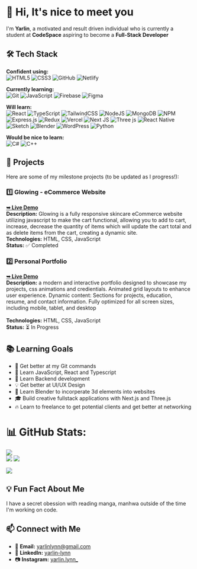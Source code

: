 # 👋 Hi, It's nice to meet you

I'm **Yarlin**, a motivated and result driven individual who is currently a student at **CodeSpace** aspiring to become a **Full-Stack Developer**

## 🛠️ Tech Stack

**Confident using:** <br/>
![HTML5](https://img.shields.io/badge/html5-%23E34F26.svg?style=for-the-badge&logo=html5&logoColor=white) ![CSS3](https://img.shields.io/badge/css3-%231572B6.svg?style=for-the-badge&logo=css3&logoColor=white) ![GitHub](https://img.shields.io/badge/github-%23121011.svg?style=for-the-badge&logo=github&logoColor=white) ![Netlify](https://img.shields.io/badge/netlify-%23000000.svg?style=for-the-badge&logo=netlify&logoColor=#00C7B7)

**Currently learning:** <br/>
![Git](https://img.shields.io/badge/git-%23F05033.svg?style=for-the-badge&logo=git&logoColor=white) ![JavaScript](https://img.shields.io/badge/javascript-%23323330.svg?style=for-the-badge&logo=javascript&logoColor=%23F7DF1E) ![Firebase](https://img.shields.io/badge/firebase-%23039BE5.svg?style=for-the-badge&logo=firebase) ![Figma](https://img.shields.io/badge/figma-%23F24E1E.svg?style=for-the-badge&logo=figma&logoColor=white)

**Will learn:** <br/>
![React](https://img.shields.io/badge/react-%2320232a.svg?style=for-the-badge&logo=react&logoColor=%2361DAFB) ![TypeScript](https://img.shields.io/badge/typescript-%23007ACC.svg?style=for-the-badge&logo=typescript&logoColor=white) ![TailwindCSS](https://img.shields.io/badge/tailwindcss-%2338B2AC.svg?style=for-the-badge&logo=tailwind-css&logoColor=white) ![NodeJS](https://img.shields.io/badge/node.js-6DA55F?style=for-the-badge&logo=node.js&logoColor=white) ![MongoDB](https://img.shields.io/badge/MongoDB-%234ea94b.svg?style=for-the-badge&logo=mongodb&logoColor=white) ![NPM](https://img.shields.io/badge/NPM-%23CB3837.svg?style=for-the-badge&logo=npm&logoColor=white) ![Express.js](https://img.shields.io/badge/express.js-%23404d59.svg?style=for-the-badge&logo=express&logoColor=%2361DAFB) ![Redux](https://img.shields.io/badge/redux-%23593d88.svg?style=for-the-badge&logo=redux&logoColor=white) ![Vercel](https://img.shields.io/badge/vercel-%23000000.svg?style=for-the-badge&logo=vercel&logoColor=white) ![Next JS](https://img.shields.io/badge/Next-black?style=for-the-badge&logo=next.js&logoColor=white) ![Three js](https://img.shields.io/badge/threejs-black?style=for-the-badge&logo=three.js&logoColor=white) ![React Native](https://img.shields.io/badge/react_native-%2320232a.svg?style=for-the-badge&logo=react&logoColor=%2361DAFB) ![Sketch](https://img.shields.io/badge/Sketch-FFB387?style=for-the-badge&logo=sketch&logoColor=black) ![Blender](https://img.shields.io/badge/blender-%23F5792A.svg?style=for-the-badge&logo=blender&logoColor=white) ![WordPress](https://img.shields.io/badge/WordPress-%23117AC9.svg?style=for-the-badge&logo=WordPress&logoColor=white) ![Python](https://img.shields.io/badge/python-3670A0?style=for-the-badge&logo=python&logoColor=ffdd54)

**Would be nice to learn:** <br/>
![C#](https://img.shields.io/badge/c%23-%23239120.svg?style=for-the-badge&logo=csharp&logoColor=white) ![C++](https://img.shields.io/badge/c++-%2300599C.svg?style=for-the-badge&logo=c%2B%2B&logoColor=white)

## 📌 Projects

Here are some of my milestone projects (to be updated as I progress!):

### 1️⃣ Glowing - eCommerce Website

<a href="https://glowing-skincare-ecommerce-website.netlify.app/"><strong>➥ Live Demo</strong></a> <br/>
**Description:** Glowing is a fully responsive skincare eCommerce website utilizing javascript to make the cart functional, allowing you to add to cart, increase, decrease the quantity of items which will update the cart total and as delete items from the cart, creating a dynamic site.<br/>
**Technologies:** HTML, CSS, JavaScript <br/>
**Status:** ✅ Completed

### 2️⃣ Personal Portfolio

<a href="https://yarlinlynn-portfolio.netlify.app/"><strong>➥ Live Demo</strong></a><br/>
**Description:** a modern and interactive portfolio designed to showcase my projects, css animations and credientials. Animated grid layouts to enhance user experience. Dynamic content: Sections for projects, education, resume, and contact information. Fully optimized for all screen sizes, including mobile, tablet, and desktop<br/>  
**Technologies:** HTML, CSS, JavaScript<br/>
**Status:** ⏳ In Progress

## 📚 Learning Goals

- 🚀 Get better at my Git commands
- 🤖 Learn JavaScript, React and Typescript
- 🎯 Learn Backend development
- 💡 Get better at UI/UX Design
- 🎨 Learn Blender to incorperate 3d elements into websites
- 🎓 Build creative fullstack applications with Next.js and Three.js
- 🔥 Learn to freelance to get potential clients and get better at networking

# 📊 GitHub Stats:

![](https://github-readme-stats.vercel.app/api?username=yarlinlynn&theme=dark&hide_border=false&include_all_commits=true&count_private=true)<br/>
![](https://nirzak-streak-stats.vercel.app/?user=yarlinlynn&theme=dark&hide_border=false)
![](https://github-readme-stats.vercel.app/api/top-langs/?username=yarlinlynn&theme=dark&hide_border=false&include_all_commits=true&count_private=true&layout=compact)<br/>

[![](https://visitcount.itsvg.in/api?id=yarlinlynn&icon=0&color=0)](https://visitcount.itsvg.in)

## 💡 Fun Fact About Me

I have a secret obession with reading manga, manhwa outside of the time I'm working on code.

## 📫 Connect with Me

- 📩 **Email:** [yarlinlynn@gmail.com](mailto:yarlinlynn@gmail.com)
- 🔗 **LinkedIn:** [yarlin-lynn](https://linkedin.com/in/yarlin-lynn)
- 📷 **Instagram:** [yarlin.lynn\_](https://www.instagram.com/yarlin.lynn_)
